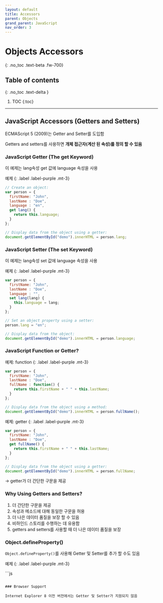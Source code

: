 ```yaml
---
layout: default
title: Accessors
parent: Objects
grand_parent: JavaScript
nav_order: 3 
---
```


# Objects Accessors
{: .no_toc .text-beta .fw-700}

## Table of contents
{: .no_toc .text-delta }

1. TOC
{:toc}

---

## JavaScript Accessors (Getters and Setters)

ECMAScript 5 (2009)는 Getter and Setter를 도입함

Getters and setters를 사용하면 **개체 접근자(계산 된 속성)를 정의 할 수 있음**

### JavaScript Getter (The get Keyword)

이 예제는 lang속성 get 값에 language 속성을 사용 

예제
{: .label .label-purple .mt-3}
```js
// Create an object:
var person = {
  firstName: "John",
  lastName : "Doe",
  language : "en",
  get lang() {
    return this.language;
  }
};

// Display data from the object using a getter:
document.getElementById("demo").innerHTML = person.lang;
```

### JavaScript Setter (The set Keyword)

이 예제는 lang속성 set 값에 language 속성을 사용

예제
{: .label .label-purple .mt-3}
```js
var person = {
  firstName: "John",
  lastName : "Doe",
  language : "",
  set lang(lang) {
    this.language = lang;
  }
};

// Set an object property using a setter:
person.lang = "en";

// Display data from the object:
document.getElementById("demo").innerHTML = person.language;
```

### JavaScript Function or Getter?

예제: function
{: .label .label-purple .mt-3}
```js
var person = {
  firstName: "John",
  lastName : "Doe",
  fullName : function() {
    return this.firstName + " " + this.lastName;
  }
};

// Display data from the object using a method:
document.getElementById("demo").innerHTML = person.fullName();
```

예제: getter
{: .label .label-purple .mt-3}
```js
var person = {
  firstName: "John",
  lastName : "Doe",
  get fullName() {
    return this.firstName + " " + this.lastName;
  }
};

// Display data from the object using a getter:
document.getElementById("demo").innerHTML = person.fullName;
```

&#8594; getter가 더 간단한 구문을 제공

### Why Using Getters and Setters?

1. 더 간단한 구문을 제공
2. 속성과 메소드에 대해 동일한 구문을 허용
3. 더 나은 데이터 품질을 보장 할 수 있음
4. 비하인드 스토리를 수행하는 데 유용함
5. getters and setters를 사용할 때 더 나은 데이터 품질을 보장

### Object.defineProperty()

`Object.defineProperty()`를 사용해 Getter 및 Setter를 추가 할 수도 있음

예제
{: .label .label-purple .mt-3}
<div class="code-example" markdown="1">
<p id="demo"></p>

<script>
// Define an object
var obj = {counter : 0};

// Define Setters and Getters
Object.defineProperty(obj, "reset", {
  get : function () {this.counter = 0;}
});
Object.defineProperty(obj, "increment", {
  get : function () {this.counter++;}
});
Object.defineProperty(obj, "decrement", {
  get : function () {this.counter--;}
});
Object.defineProperty(obj, "add", {
  set : function (value) {this.counter += value;}
});
Object.defineProperty(obj, "subtract", {
  set : function (value) {this.counter -= value;}
});

// Play with counter:
obj.reset;
obj.add = 5;
obj.subtract = 1;
obj.increment;
obj.decrement;
document.getElementById("demo").innerHTML = obj.counter;
</script>
</div>
```js
<p id="demo"></p>

<script>
// Define an object
var obj = {counter : 0};

// Define Setters and Getters
Object.defineProperty(obj, "reset", {
  get : function () {this.counter = 0;}
});
Object.defineProperty(obj, "increment", {
  get : function () {this.counter++;}
});
Object.defineProperty(obj, "decrement", {
  get : function () {this.counter--;}
});
Object.defineProperty(obj, "add", {
  set : function (value) {this.counter += value;}
});
Object.defineProperty(obj, "subtract", {
  set : function (value) {this.counter -= value;}
});

// Play with counter:
obj.reset;
obj.add = 5;
obj.subtract = 1;
obj.increment;
obj.decrement;
document.getElementById("demo").innerHTML = obj.counter;
</script>
```

### Browser Support

Internet Explorer 8 이전 버전에서는 Getter 및 Setter가 지원되지 않음